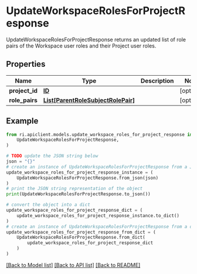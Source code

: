 # UpdateWorkspaceRolesForProjectResponse

UpdateWorkspaceRolesForProjectResponse returns an updated list of role pairs of the Workspace user roles and their Project user roles.

## Properties

Name | Type | Description | Notes
------------ | ------------- | ------------- | -------------
**project_id** | [**ID**](ID.md) |  | [optional] 
**role_pairs** | [**List[ParentRoleSubjectRolePair]**](ParentRoleSubjectRolePair.md) |  | [optional] 

## Example

```python
from ri.apiclient.models.update_workspace_roles_for_project_response import (
    UpdateWorkspaceRolesForProjectResponse,
)

# TODO update the JSON string below
json = "{}"
# create an instance of UpdateWorkspaceRolesForProjectResponse from a JSON string
update_workspace_roles_for_project_response_instance = (
    UpdateWorkspaceRolesForProjectResponse.from_json(json)
)
# print the JSON string representation of the object
print(UpdateWorkspaceRolesForProjectResponse.to_json())

# convert the object into a dict
update_workspace_roles_for_project_response_dict = (
    update_workspace_roles_for_project_response_instance.to_dict()
)
# create an instance of UpdateWorkspaceRolesForProjectResponse from a dict
update_workspace_roles_for_project_response_from_dict = (
    UpdateWorkspaceRolesForProjectResponse.from_dict(
        update_workspace_roles_for_project_response_dict
    )
)
```
[[Back to Model list]](../README.md#documentation-for-models) [[Back to API list]](../README.md#documentation-for-api-endpoints) [[Back to README]](../README.md)

